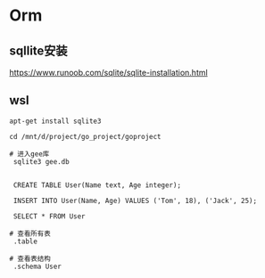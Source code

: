 <!--
 * @Author: gaoh
 * @Date: 2023-04-14 00:00:06
 * @LastEditTime: 2023-04-14 00:01:11
-->

# Orm

## sqllite安装

https://www.runoob.com/sqlite/sqlite-installation.html



## wsl

```shell
apt-get install sqlite3

cd /mnt/d/project/go_project/goproject
```




```shell
# 进入gee库
 sqlite3 gee.db


 CREATE TABLE User(Name text, Age integer);

 INSERT INTO User(Name, Age) VALUES ('Tom', 18), ('Jack', 25);

 SELECT * FROM User

# 查看所有表
 .table

# 查看表结构
 .schema User
```